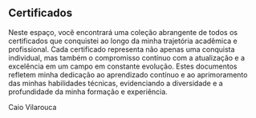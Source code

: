 <h2>Certificados</h2>
<p>Neste espaço, você encontrará uma coleção abrangente de todos os certificados que conquistei ao longo da minha trajetória acadêmica e profissional. Cada certificado representa não apenas uma conquista individual, mas também o compromisso contínuo com a atualização e a excelência em um campo em constante evolução. Estes documentos refletem minha dedicação ao aprendizado contínuo e ao aprimoramento das minhas habilidades técnicas, evidenciando a diversidade e a profundidade da minha formação e experiência.</p>
<p>Caio Vilarouca</p>
